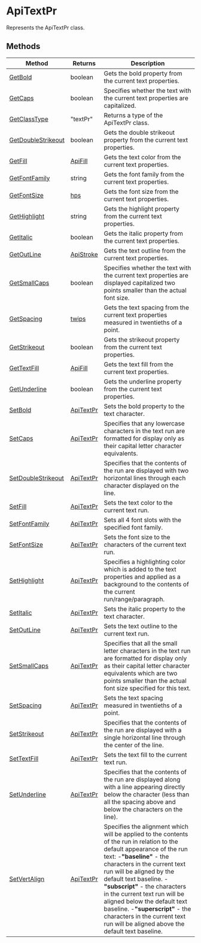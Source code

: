 # ApiTextPr

Represents the ApiTextPr class.


## Methods

| Method | Returns | Description |
| ------ | ------- | ----------- |
| [GetBold](./Methods/GetBold.md) | boolean | Gets the bold property from the current text properties. |
| [GetCaps](./Methods/GetCaps.md) | boolean | Specifies whether the text with the current text properties are capitalized. |
| [GetClassType](./Methods/GetClassType.md) | "textPr" | Returns a type of the ApiTextPr class. |
| [GetDoubleStrikeout](./Methods/GetDoubleStrikeout.md) | boolean | Gets the double strikeout property from the current text properties. |
| [GetFill](./Methods/GetFill.md) | [ApiFill](../ApiFill/ApiFill.md) | Gets the text color from the current text properties. |
| [GetFontFamily](./Methods/GetFontFamily.md) | string | Gets the font family from the current text properties. |
| [GetFontSize](./Methods/GetFontSize.md) | [hps](../Enumeration/hps.md) | Gets the font size from the current text properties. |
| [GetHighlight](./Methods/GetHighlight.md) | string | Gets the highlight property from the current text properties. |
| [GetItalic](./Methods/GetItalic.md) | boolean | Gets the italic property from the current text properties. |
| [GetOutLine](./Methods/GetOutLine.md) | [ApiStroke](../ApiStroke/ApiStroke.md) | Gets the text outline from the current text properties. |
| [GetSmallCaps](./Methods/GetSmallCaps.md) | boolean | Specifies whether the text with the current text properties are displayed capitalized two points smaller than the actual font size. |
| [GetSpacing](./Methods/GetSpacing.md) | [twips](../Enumeration/twips.md) | Gets the text spacing from the current text properties measured in twentieths of a point. |
| [GetStrikeout](./Methods/GetStrikeout.md) | boolean | Gets the strikeout property from the current text properties. |
| [GetTextFill](./Methods/GetTextFill.md) | [ApiFill](../ApiFill/ApiFill.md) | Gets the text fill from the current text properties. |
| [GetUnderline](./Methods/GetUnderline.md) | boolean | Gets the underline property from the current text properties. |
| [SetBold](./Methods/SetBold.md) | [ApiTextPr](../ApiTextPr/ApiTextPr.md) | Sets the bold property to the text character. |
| [SetCaps](./Methods/SetCaps.md) | [ApiTextPr](../ApiTextPr/ApiTextPr.md) | Specifies that any lowercase characters in the text run are formatted for display only as their capital letter character equivalents. |
| [SetDoubleStrikeout](./Methods/SetDoubleStrikeout.md) | [ApiTextPr](../ApiTextPr/ApiTextPr.md) | Specifies that the contents of the run are displayed with two horizontal lines through each character displayed on the line. |
| [SetFill](./Methods/SetFill.md) | [ApiTextPr](../ApiTextPr/ApiTextPr.md) | Sets the text color to the current text run. |
| [SetFontFamily](./Methods/SetFontFamily.md) | [ApiTextPr](../ApiTextPr/ApiTextPr.md) | Sets all 4 font slots with the specified font family. |
| [SetFontSize](./Methods/SetFontSize.md) | [ApiTextPr](../ApiTextPr/ApiTextPr.md) | Sets the font size to the characters of the current text run. |
| [SetHighlight](./Methods/SetHighlight.md) | [ApiTextPr](../ApiTextPr/ApiTextPr.md) | Specifies a highlighting color which is added to the text properties and applied as a background to the contents of the current run/range/paragraph. |
| [SetItalic](./Methods/SetItalic.md) | [ApiTextPr](../ApiTextPr/ApiTextPr.md) | Sets the italic property to the text character. |
| [SetOutLine](./Methods/SetOutLine.md) | [ApiTextPr](../ApiTextPr/ApiTextPr.md) | Sets the text outline to the current text run. |
| [SetSmallCaps](./Methods/SetSmallCaps.md) | [ApiTextPr](../ApiTextPr/ApiTextPr.md) | Specifies that all the small letter characters in the text run are formatted for display only as their capital letter character equivalents which are two points smaller than the actual font size specified for this text. |
| [SetSpacing](./Methods/SetSpacing.md) | [ApiTextPr](../ApiTextPr/ApiTextPr.md) | Sets the text spacing measured in twentieths of a point. |
| [SetStrikeout](./Methods/SetStrikeout.md) | [ApiTextPr](../ApiTextPr/ApiTextPr.md) | Specifies that the contents of the run are displayed with a single horizontal line through the center of the line. |
| [SetTextFill](./Methods/SetTextFill.md) | [ApiTextPr](../ApiTextPr/ApiTextPr.md) | Sets the text fill to the current text run. |
| [SetUnderline](./Methods/SetUnderline.md) | [ApiTextPr](../ApiTextPr/ApiTextPr.md) | Specifies that the contents of the run are displayed along with a line appearing directly below the character (less than all the spacing above and below the characters on the line). |
| [SetVertAlign](./Methods/SetVertAlign.md) | [ApiTextPr](../ApiTextPr/ApiTextPr.md) | Specifies the alignment which will be applied to the contents of the run in relation to the default appearance of the run text: -**"baseline"** - the characters in the current text run will be aligned by the default text baseline. -**"subscript"** - the characters in the current text run will be aligned below the default text baseline. -**"superscript"** - the characters in the current text run will be aligned above the default text baseline. |
